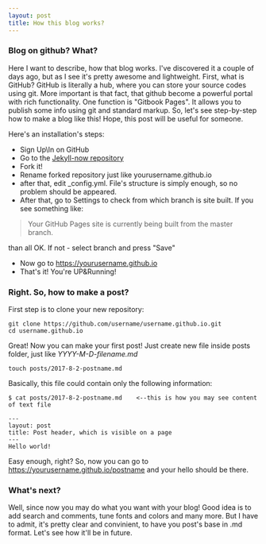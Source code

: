 ```yaml
---
layout: post
title: How this blog works?
---
```


### Blog on github? What?

Here I want to describe, how that blog works. I've discovered it a couple of days ago, but as I see it's pretty awesome and lightweight.
First, what is GitHub? GitHub is literally a hub, where you can store your source codes using git. More important is that fact, that github become a powerful portal with rich functionality. One function is "Gitbook Pages". It allows you to publish some info using git and standard markup. So, let's see step-by-step how to make a blog like this! Hope, this post will be useful for someone.

Here's an installation's steps:
* Sign Up\In on GitHub
* Go to the [Jekyll-now repository](https://github.com/barryclark/jekyll-now/)
* Fork it!
* Rename forked repository just like yourusername.github.io
* after that, edit _config.yml. File's structure is simply enough, so no problem should be appeared.
* After that, go to Settings to check from which branch is site built. If you see something like:
  
> Your GitHub Pages site is currently being built from the master branch.

than all OK. If not - select branch and press "Save"
* Now go to https://yourusername.github.io
* That's it! You're UP&Running!

### Right. So, how to make a post?

First step is to clone your new repository:
```
git clone https://github.com/username/username.github.io.git
cd username.github.io
```
Great! Now you can make your first post! Just create new file inside posts folder, just like *YYYY-M-D-filename.md*
```
touch posts/2017-8-2-postname.md
```
Basically, this file could contain only the following information:
```
$ cat posts/2017-8-2-postname.md    <--this is how you may see content of text file

---
layout: post
title: Post header, which is visible on a page
---
Hello world!
```
Easy enough, right? So, now you can go to https://yourusername.github.io/postname and your hello should be there.

### What's next?

Well, since now you may do what you want with your blog! Good idea is to add search and comments, tune fonts and colors and many more. But I have to admit, it's pretty clear and convinient, to have you post's base in .md format. Let's see how it'll be in future.
